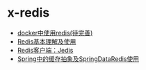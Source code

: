 # x-redis

- [docker中使用redis(待完善)](https://www.tyrad.cc/wiki/linux/docker-redis/) 
- [Redis基本理解及使用](https://www.tyrad.cc/wiki/java/redis-basic/#redis-基本概念)  
- [Redis客户端：Jedis](https://www.tyrad.cc/wiki/java/redis-jedis/)  
- [Spring中的缓存抽象及SpringDataRedis使用](https://www.tyrad.cc/wiki/java/redis-sping-cache/)



